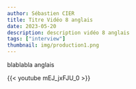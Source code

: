 ```yaml
---
author: Sébastien CIER
title: Titre Vidéo 8 anglais
date: 2023-05-20
description: description vidéo 8 anglais
tags: ["interview"]
thumbnail: img/production1.png
---
```


blablabla anglais


{{< youtube mEJ_jxFJU_0 >}}


